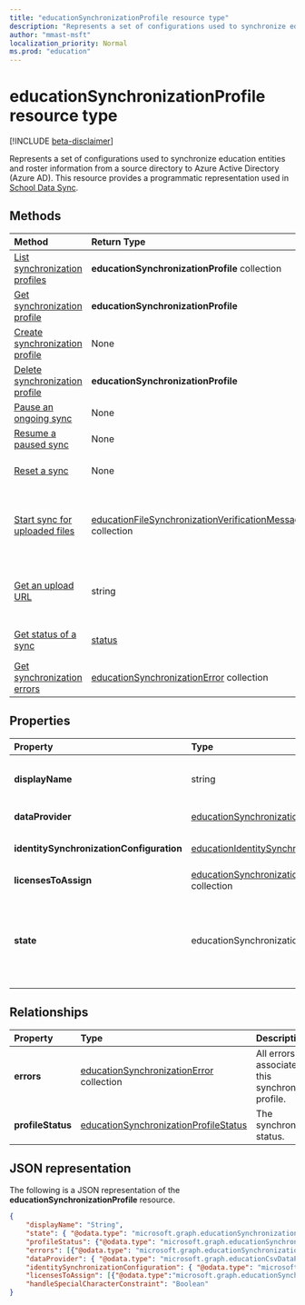 ```yaml
---
title: "educationSynchronizationProfile resource type"
description: "Represents a set of configurations used to synchronize education entities and roster information from a source directory to Azure Active Directory (Azure AD). This resource provides a programmatic representation used in School Data Sync."
author: "mmast-msft"
localization_priority: Normal
ms.prod: "education"
---
```


# educationSynchronizationProfile resource type

[!INCLUDE [beta-disclaimer](../../includes/beta-disclaimer.md)]

Represents a set of configurations used to synchronize education entities and roster information from a source directory to Azure Active Directory (Azure AD). This resource provides a programmatic representation used in [School Data Sync](https://sds.microsoft.com).

## Methods

| Method | Return Type | Description |
|:-|:-|:-|
| [List synchronization profiles](../api/educationsynchronizationprofile-list.md) | **educationSynchronizationProfile** collection | Get a list of all the synchronization profiles in the tenant. |
| [Get synchronization profile](../api/educationsynchronizationprofile-get.md) | **educationSynchronizationProfile** | Retrieve a specific profile given the profile identifier. |
| [Create synchronization profile](../api/educationsynchronizationprofile-post.md) | None | Create a new synchronization profile. |
| [Delete synchronization profile](../api/educationsynchronizationprofile-delete.md) | **educationSynchronizationProfile** | Delete a specific profile given the profile identifier. |
| [Pause an ongoing sync](../api/educationsynchronizationprofile-pause.md) | None | Pause an ongoing synchronization. |
| [Resume a paused sync](../api/educationsynchronizationprofile-resume.md) | None | Resume a paused synchronization. |
| [Reset a sync](../api/educationsynchronizationprofile-reset.md) | None | Reset the state of the profile and restart synchronization. |
| [Start sync for uploaded files](../api/educationsynchronizationprofile-start.md) | [educationFileSynchronizationVerificationMessage](educationfilesynchronizationverificationmessage.md) collection| Verify the uploaded source files and start synchronization. Applies only when the data provider is [educationCsvDataProvider](educationcsvdataprovider.md). |
| [Get an upload URL](../api/educationsynchronizationprofile-uploadurl.md) | string | Return the short-lived URL to upload CSV data files. Applies only when the data provider is [educationCsvDataProvider](educationcsvdataprovider.md). |
| [Get status of a sync](../api/educationsynchronizationprofilestatus-get.md) | [status](educationsynchronizationprofilestatus.md) | Return the status of a specific synchronization profile. |
| [Get synchronization errors](../api/educationsynchronizationerrors-get.md) | [educationSynchronizationError](educationsynchronizationerror.md) collection| Get all the errors generated during synchronization. |

## Properties

| Property | Type | Description |
|:-|:-|:-|
| **displayName** | string |  Name of the configuration profile for syncing identities.         |
| **dataProvider** | [educationSynchronizationDataProvider](educationsynchronizationdataprovider.md) |  The data provider used for the profile.         |
| **identitySynchronizationConfiguration** | [educationIdentitySynchronizationConfiguration](educationidentitysynchronizationconfiguration.md) | Identity [creation](educationidentitycreationconfiguration.md) or [matching](educationidentitymatchingconfiguration.md) configuration .        |
| **licensesToAssign** | [educationSynchronizationLicenseAssignment](educationsynchronizationlicenseassignment.md) collection|  License setup configuration.        |
| **state** | educationSynchronizationProfileState |  The state of the profile. Possible values are: `provisioning`, `provisioned`, `provisioningFailed`, `deleting`, `deletionFailed`.          |

## Relationships

| Property | Type | Description |
|:-|:-|:-|
| **errors** | [educationSynchronizationError](educationsynchronizationerror.md) collection| All errors associated with this synchronization profile. |
| **profileStatus** | [educationSynchronizationProfileStatus](educationsynchronizationprofilestatus.md) | The synchronization status. |

## JSON representation
The following is a JSON representation of the **educationSynchronizationProfile** resource.

<!-- {
  "blockType": "resource",
  "optionalProperties": [

  ],
  "@odata.type": "microsoft.graph.educationSynchronizationProfile"
}-->

```json
{
    "displayName": "String",
    "state": { "@odata.type": "microsoft.graph.educationSynchronizationProfileState" },
    "profileStatus": {"@odata.type": "microsoft.graph.educationSynchronizationProfileStatus"},
    "errors": [{"@odata.type": "microsoft.graph.educationSynchronizationProfileStatus" }],
    "dataProvider": { "@odata.type": "microsoft.graph.educationCsvDataProvider" },
    "identitySynchronizationConfiguration": { "@odata.type": "microsoft.graph.educationIdentitySynchronizationConfiguration" },
    "licensesToAssign": [{"@odata.type":"microsoft.graph.educationSynchronizationLicenseAssignment"}],
    "handleSpecialCharacterConstraint": "Boolean"
}
```
<!--
{
  "type": "#page.annotation",
  "suppressions": [
    "Error: /api-reference/beta/resources/educationsynchronizationprofile.md:\r\n      Exception processing links.\r\n    System.ArgumentException: Link Definition was null. Link text: !INCLUDE [beta-disclaimer](../../includes/beta-disclaimer.md)\r\n      at ApiDoctor.Validation.DocFile.get_LinkDestinations()\r\n      at ApiDoctor.Validation.DocSet.ValidateLinks(Boolean includeWarnings, String[] relativePathForFiles, IssueLogger issues, Boolean requireFilenameCaseMatch, Boolean printOrphanedFiles)"
  ]
}
-->
